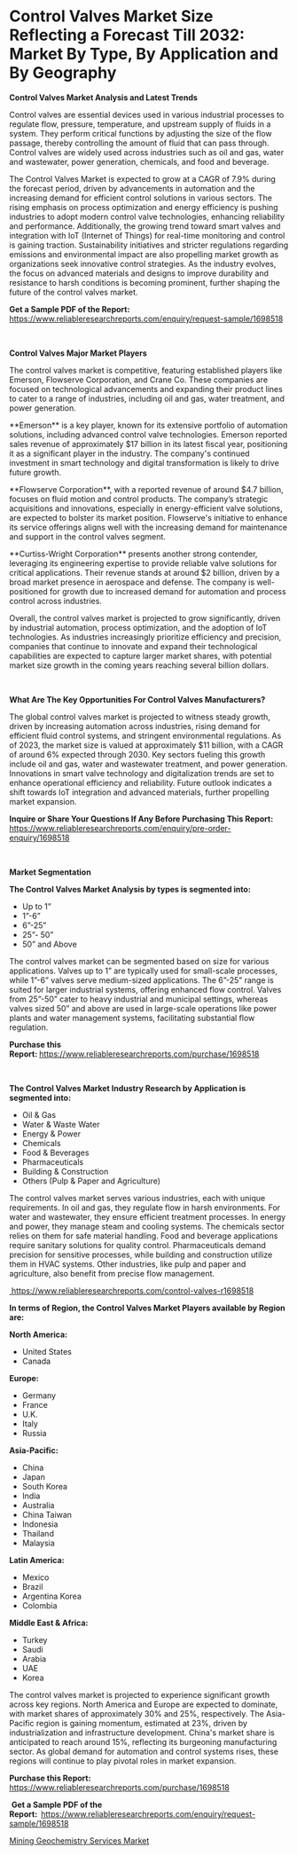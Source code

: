<p><h1>Control Valves Market Size Reflecting a Forecast Till 2032: Market By Type, By Application and By Geography</h1></p><p><strong>Control Valves Market Analysis and Latest Trends</strong></p>
<p><p>Control valves are essential devices used in various industrial processes to regulate flow, pressure, temperature, and upstream supply of fluids in a system. They perform critical functions by adjusting the size of the flow passage, thereby controlling the amount of fluid that can pass through. Control valves are widely used across industries such as oil and gas, water and wastewater, power generation, chemicals, and food and beverage.</p><p>The Control Valves Market is expected to grow at a CAGR of 7.9% during the forecast period, driven by advancements in automation and the increasing demand for efficient control solutions in various sectors. The rising emphasis on process optimization and energy efficiency is pushing industries to adopt modern control valve technologies, enhancing reliability and performance. Additionally, the growing trend toward smart valves and integration with IoT (Internet of Things) for real-time monitoring and control is gaining traction. Sustainability initiatives and stricter regulations regarding emissions and environmental impact are also propelling market growth as organizations seek innovative control strategies. As the industry evolves, the focus on advanced materials and designs to improve durability and resistance to harsh conditions is becoming prominent, further shaping the future of the control valves market.</p></p>
<p><strong>Get a Sample PDF of the Report:&nbsp;</strong> <a href="https://www.reliableresearchreports.com/enquiry/request-sample/1698518?utm_campaign=2002&utm_medium=2&utm_source=Github&utm_content=ia&utm_term=09012025&utm_id=control-valves">https://www.reliableresearchreports.com/enquiry/request-sample/1698518</a></p>
<p>&nbsp;</p>
<p><strong>Control Valves Major Market Players</strong></p>
<p><p>The control valves market is competitive, featuring established players like Emerson, Flowserve Corporation, and Crane Co. These companies are focused on technological advancements and expanding their product lines to cater to a range of industries, including oil and gas, water treatment, and power generation.</p><p>**Emerson** is a key player, known for its extensive portfolio of automation solutions, including advanced control valve technologies. Emerson reported sales revenue of approximately $17 billion in its latest fiscal year, positioning it as a significant player in the industry. The company's continued investment in smart technology and digital transformation is likely to drive future growth.</p><p>**Flowserve Corporation**, with a reported revenue of around $4.7 billion, focuses on fluid motion and control products. The company’s strategic acquisitions and innovations, especially in energy-efficient valve solutions, are expected to bolster its market position. Flowserve's initiative to enhance its service offerings aligns well with the increasing demand for maintenance and support in the control valves segment.</p><p>**Curtiss-Wright Corporation** presents another strong contender, leveraging its engineering expertise to provide reliable valve solutions for critical applications. Their revenue stands at around $2 billion, driven by a broad market presence in aerospace and defense. The company is well-positioned for growth due to increased demand for automation and process control across industries.</p><p>Overall, the control valves market is projected to grow significantly, driven by industrial automation, process optimization, and the adoption of IoT technologies. As industries increasingly prioritize efficiency and precision, companies that continue to innovate and expand their technological capabilities are expected to capture larger market shares, with potential market size growth in the coming years reaching several billion dollars.</p></p>
<p>&nbsp;</p>
<p><strong>What Are The Key Opportunities For Control Valves Manufacturers?</strong></p>
<p><p>The global control valves market is projected to witness steady growth, driven by increasing automation across industries, rising demand for efficient fluid control systems, and stringent environmental regulations. As of 2023, the market size is valued at approximately $11 billion, with a CAGR of around 6% expected through 2030. Key sectors fueling this growth include oil and gas, water and wastewater treatment, and power generation. Innovations in smart valve technology and digitalization trends are set to enhance operational efficiency and reliability. Future outlook indicates a shift towards IoT integration and advanced materials, further propelling market expansion.</p></p>
<p><strong>Inquire or Share Your Questions If Any Before Purchasing This Report:</strong> <a href="https://www.reliableresearchreports.com/enquiry/pre-order-enquiry/1698518?utm_campaign=2002&utm_medium=2&utm_source=Github&utm_content=ia&utm_term=09012025&utm_id=control-valves">https://www.reliableresearchreports.com/enquiry/pre-order-enquiry/1698518</a></p>
<p>&nbsp;</p>
<p><strong>Market Segmentation</strong></p>
<p><strong>The Control Valves Market Analysis by types is segmented into:</strong></p>
<p><ul><li>Up to 1”</li><li>1”-6”</li><li>6”-25”</li><li>25”- 50”</li><li>50” and Above</li></ul></p>
<p><p>The control valves market can be segmented based on size for various applications. Valves up to 1” are typically used for small-scale processes, while 1”-6” valves serve medium-sized applications. The 6”-25” range is suited for larger industrial systems, offering enhanced flow control. Valves from 25”-50” cater to heavy industrial and municipal settings, whereas valves sized 50” and above are used in large-scale operations like power plants and water management systems, facilitating substantial flow regulation.</p></p>
<p><strong>Purchase this Report:&nbsp;</strong><a href="https://www.reliableresearchreports.com/purchase/1698518?utm_campaign=2002&utm_medium=2&utm_source=Github&utm_content=ia&utm_term=09012025&utm_id=control-valves">https://www.reliableresearchreports.com/purchase/1698518</a></p>
<p>&nbsp;</p>
<p><strong>The Control Valves Market Industry Research by Application is segmented into:</strong></p>
<p><ul><li>Oil & Gas</li><li>Water & Waste Water</li><li>Energy & Power</li><li>Chemicals</li><li>Food & Beverages</li><li>Pharmaceuticals</li><li>Building & Construction</li><li>Others (Pulp & Paper and Agriculture)</li></ul></p>
<p><p>The control valves market serves various industries, each with unique requirements. In oil and gas, they regulate flow in harsh environments. For water and wastewater, they ensure efficient treatment processes. In energy and power, they manage steam and cooling systems. The chemicals sector relies on them for safe material handling. Food and beverage applications require sanitary solutions for quality control. Pharmaceuticals demand precision for sensitive processes, while building and construction utilize them in HVAC systems. Other industries, like pulp and paper and agriculture, also benefit from precise flow management.</p></p>
<p><a href="https://www.reliableresearchreports.com/control-valves-r1698518?utm_campaign=2002&utm_medium=2&utm_source=Github&utm_content=ia&utm_term=09012025&utm_id=control-valves">&nbsp;https://www.reliableresearchreports.com/control-valves-r1698518</a></p>
<p><strong>In terms of Region, the Control Valves Market Players available by Region are:</strong></p>
<p>
    <p> <strong> North America: </strong>
        <ul>
            <li>United States</li>
            <li>Canada</li>
        </ul>
        </p> 
    <p> <strong> Europe: </strong>
        <ul>
            <li>Germany</li>
            <li>France</li>
            <li>U.K.</li>
            <li>Italy</li>
            <li>Russia</li>
        </ul>
        </p> 
    <p> <strong> Asia-Pacific: </strong>
        <ul>
            <li>China</li>
            <li>Japan</li>
            <li>South Korea</li>
            <li>India</li>
            <li>Australia</li>
            <li>China Taiwan</li>
            <li>Indonesia</li>
            <li>Thailand</li>
            <li>Malaysia</li>
        </ul>
        </p> 
    <p> <strong> Latin America: </strong>
        <ul>
            <li>Mexico</li>
            <li>Brazil</li>
            <li>Argentina Korea</li>
            <li>Colombia</li>
        </ul>
        </p> 
    <p> <strong> Middle East & Africa: </strong>
        <ul>
            <li>Turkey</li>
            <li>Saudi</li>
            <li>Arabia</li>
            <li>UAE</li>
            <li>Korea</li>
        </ul>
    </p>
    </p>
<p><p>The control valves market is projected to experience significant growth across key regions. North America and Europe are expected to dominate, with market shares of approximately 30% and 25%, respectively. The Asia-Pacific region is gaining momentum, estimated at 23%, driven by industrialization and infrastructure development. China's market share is anticipated to reach around 15%, reflecting its burgeoning manufacturing sector. As global demand for automation and control systems rises, these regions will continue to play pivotal roles in market expansion.</p></p>
<p><strong>Purchase this Report: </strong><a href="https://www.reliableresearchreports.com/purchase/1698518?utm_campaign=2002&utm_medium=2&utm_source=Github&utm_content=ia&utm_term=09012025&utm_id=control-valves">https://www.reliableresearchreports.com/purchase/1698518</a></p>
<p>&nbsp;<strong>Get a Sample PDF of the Report:&nbsp;&nbsp;</strong><a href="https://www.reliableresearchreports.com/enquiry/request-sample/1698518?utm_campaign=2002&utm_medium=2&utm_source=Github&utm_content=ia&utm_term=09012025&utm_id=control-valves">https://www.reliableresearchreports.com/enquiry/request-sample/1698518</a></p>
<p><strong></strong></p>
<p><p><a href="https://github.com/julyju69/Market-Research-Report-List-5/blob/main/mining-geochemistry-services-market.md?utm_campaign=2002&utm_medium=2&utm_source=Github&utm_content=ia&utm_term=09012025&utm_id=control-valves">Mining Geochemistry Services Market</a></p></p>